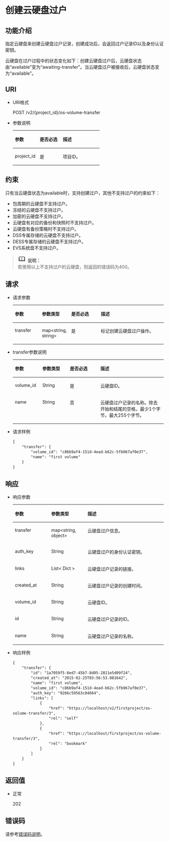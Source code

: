 # 创建云硬盘过户<a name="ZH-CN_TOPIC_0093348348"></a>

## 功能介绍<a name="zh-cn_topic_0092887872_section44805042171914"></a>

指定云硬盘来创建云硬盘过户记录，创建成功后，会返回过户记录ID以及身份认证密钥。

云硬盘在过户过程中的状态变化如下：创建云硬盘过户后，云硬盘状态由“available”变为“awaiting-transfer”。当云硬盘过户被接收后，云硬盘状态变为“available”。

## URI<a name="zh-cn_topic_0092887872_section21748494171940"></a>

-   URI格式

    POST /v2/\{project\_id\}/os-volume-transfer

-   参数说明

    <a name="table5162674110529"></a>
    <table><thead align="left"><tr id="row4741724810529"><th class="cellrowborder" valign="top" width="28.57%" id="mcps1.1.4.1.1"><p id="p1559190910529"><a name="p1559190910529"></a><a name="p1559190910529"></a>参数</p>
    </th>
    <th class="cellrowborder" valign="top" width="26.529999999999998%" id="mcps1.1.4.1.2"><p id="p5498513910529"><a name="p5498513910529"></a><a name="p5498513910529"></a>是否必选</p>
    </th>
    <th class="cellrowborder" valign="top" width="44.9%" id="mcps1.1.4.1.3"><p id="p2461124910529"><a name="p2461124910529"></a><a name="p2461124910529"></a>描述</p>
    </th>
    </tr>
    </thead>
    <tbody><tr id="row4735411910529"><td class="cellrowborder" valign="top" width="28.57%" headers="mcps1.1.4.1.1 "><p id="p1047843010529"><a name="p1047843010529"></a><a name="p1047843010529"></a>project_id</p>
    </td>
    <td class="cellrowborder" valign="top" width="26.529999999999998%" headers="mcps1.1.4.1.2 "><p id="p4344649310529"><a name="p4344649310529"></a><a name="p4344649310529"></a>是</p>
    </td>
    <td class="cellrowborder" valign="top" width="44.9%" headers="mcps1.1.4.1.3 "><p id="p2950506910529"><a name="p2950506910529"></a><a name="p2950506910529"></a>项目ID。</p>
    </td>
    </tr>
    </tbody>
    </table>


## 约束<a name="zh-cn_topic_0092887872_section47607821172029"></a>

只有当云硬盘状态为available时，支持创建过户，其他不支持过户的约束如下：

-   包周期的云硬盘不支持过户。
-   冻结的云硬盘不支持过户。
-   加密的云硬盘不支持过户。
-   云硬盘有对应的备份和快照时不支持过户。
-   云硬盘有备份策略时不支持过户。
-   DSS专属存储的云硬盘不支持过户。
-   DESS专属存储的云硬盘不支持过户。
-   EVS系统盘不支持过户。

>![](public_sys-resources/icon-note.gif) **说明：**   
>若使用以上不支持过户的云硬盘，则返回的错误码为400。  

## 请求<a name="zh-cn_topic_0092887872_section3832507172056"></a>

-   请求参数

    <a name="table42671863"></a>
    <table><thead align="left"><tr id="row12592542"><th class="cellrowborder" valign="top" width="18%" id="mcps1.1.5.1.1"><p id="p13362997"><a name="p13362997"></a><a name="p13362997"></a>参数</p>
    </th>
    <th class="cellrowborder" valign="top" width="18%" id="mcps1.1.5.1.2"><p id="p8661001"><a name="p8661001"></a><a name="p8661001"></a>参数类型</p>
    </th>
    <th class="cellrowborder" valign="top" width="20%" id="mcps1.1.5.1.3"><p id="p30452481"><a name="p30452481"></a><a name="p30452481"></a>是否必选</p>
    </th>
    <th class="cellrowborder" valign="top" width="44%" id="mcps1.1.5.1.4"><p id="p50731910"><a name="p50731910"></a><a name="p50731910"></a>描述</p>
    </th>
    </tr>
    </thead>
    <tbody><tr id="row5187493615377"><td class="cellrowborder" valign="top" width="18%" headers="mcps1.1.5.1.1 "><p id="p4112025815377"><a name="p4112025815377"></a><a name="p4112025815377"></a>transfer</p>
    </td>
    <td class="cellrowborder" valign="top" width="18%" headers="mcps1.1.5.1.2 "><p id="p4240658415377"><a name="p4240658415377"></a><a name="p4240658415377"></a>map&lt;string, string&gt;</p>
    </td>
    <td class="cellrowborder" valign="top" width="20%" headers="mcps1.1.5.1.3 "><p id="p1238131615377"><a name="p1238131615377"></a><a name="p1238131615377"></a>是</p>
    </td>
    <td class="cellrowborder" valign="top" width="44%" headers="mcps1.1.5.1.4 "><p id="p6336250715377"><a name="p6336250715377"></a><a name="p6336250715377"></a>标记创建云硬盘过户操作。</p>
    </td>
    </tr>
    </tbody>
    </table>


-   transfer参数说明

    <a name="zh-cn_topic_0092887872_table881415614117"></a>
    <table><thead align="left"><tr id="zh-cn_topic_0092887872_row168152061012"><th class="cellrowborder" valign="top" width="18.181818181818183%" id="mcps1.1.5.1.1"><p id="zh-cn_topic_0092887872_p17815961816"><a name="zh-cn_topic_0092887872_p17815961816"></a><a name="zh-cn_topic_0092887872_p17815961816"></a>参数</p>
    </th>
    <th class="cellrowborder" valign="top" width="18.181818181818183%" id="mcps1.1.5.1.2"><p id="zh-cn_topic_0092887872_p9815116514"><a name="zh-cn_topic_0092887872_p9815116514"></a><a name="zh-cn_topic_0092887872_p9815116514"></a>参数类型</p>
    </th>
    <th class="cellrowborder" valign="top" width="20.202020202020204%" id="mcps1.1.5.1.3"><p id="zh-cn_topic_0092887872_p11815176017"><a name="zh-cn_topic_0092887872_p11815176017"></a><a name="zh-cn_topic_0092887872_p11815176017"></a>是否必选</p>
    </th>
    <th class="cellrowborder" valign="top" width="43.43434343434344%" id="mcps1.1.5.1.4"><p id="zh-cn_topic_0092887872_p881596417"><a name="zh-cn_topic_0092887872_p881596417"></a><a name="zh-cn_topic_0092887872_p881596417"></a>描述</p>
    </th>
    </tr>
    </thead>
    <tbody><tr id="zh-cn_topic_0092887872_row6815269119"><td class="cellrowborder" valign="top" width="18.181818181818183%" headers="mcps1.1.5.1.1 "><p id="zh-cn_topic_0092887872_p15774191420418"><a name="zh-cn_topic_0092887872_p15774191420418"></a><a name="zh-cn_topic_0092887872_p15774191420418"></a>volume_id</p>
    </td>
    <td class="cellrowborder" valign="top" width="18.181818181818183%" headers="mcps1.1.5.1.2 "><p id="zh-cn_topic_0092887872_p11815126917"><a name="zh-cn_topic_0092887872_p11815126917"></a><a name="zh-cn_topic_0092887872_p11815126917"></a>String</p>
    </td>
    <td class="cellrowborder" valign="top" width="20.202020202020204%" headers="mcps1.1.5.1.3 "><p id="zh-cn_topic_0092887872_p178154611118"><a name="zh-cn_topic_0092887872_p178154611118"></a><a name="zh-cn_topic_0092887872_p178154611118"></a>是</p>
    </td>
    <td class="cellrowborder" valign="top" width="43.43434343434344%" headers="mcps1.1.5.1.4 "><p id="zh-cn_topic_0092887872_p88151664117"><a name="zh-cn_topic_0092887872_p88151664117"></a><a name="zh-cn_topic_0092887872_p88151664117"></a>云硬盘ID。</p>
    </td>
    </tr>
    <tr id="zh-cn_topic_0092887872_row48151561014"><td class="cellrowborder" valign="top" width="18.181818181818183%" headers="mcps1.1.5.1.1 "><p id="zh-cn_topic_0092887872_p1781517616118"><a name="zh-cn_topic_0092887872_p1781517616118"></a><a name="zh-cn_topic_0092887872_p1781517616118"></a>name</p>
    </td>
    <td class="cellrowborder" valign="top" width="18.181818181818183%" headers="mcps1.1.5.1.2 "><p id="zh-cn_topic_0092887872_p10815136119"><a name="zh-cn_topic_0092887872_p10815136119"></a><a name="zh-cn_topic_0092887872_p10815136119"></a>String</p>
    </td>
    <td class="cellrowborder" valign="top" width="20.202020202020204%" headers="mcps1.1.5.1.3 "><p id="zh-cn_topic_0092887872_p98151467115"><a name="zh-cn_topic_0092887872_p98151467115"></a><a name="zh-cn_topic_0092887872_p98151467115"></a>否</p>
    </td>
    <td class="cellrowborder" valign="top" width="43.43434343434344%" headers="mcps1.1.5.1.4 "><p id="zh-cn_topic_0092887872_p17815196917"><a name="zh-cn_topic_0092887872_p17815196917"></a><a name="zh-cn_topic_0092887872_p17815196917"></a>云硬盘过户记录的名称。除去开始和结尾的空格，最少1个字节，最大255个字节。</p>
    </td>
    </tr>
    </tbody>
    </table>

-   请求样例

    ```
    {
        "transfer": {
            "volume_id": "c86b9af4-151d-4ead-b62c-5fb967af0e37", 
            "name": "first volume"
        }
    }
    ```


## 响应<a name="zh-cn_topic_0092887872_section23586530172122"></a>

-   响应参数

    <a name="zh-cn_topic_0092887872_table6685576181553"></a>
    <table><thead align="left"><tr id="zh-cn_topic_0092887872_row1296752181553"><th class="cellrowborder" valign="top" width="24.05%" id="mcps1.1.4.1.1"><p id="zh-cn_topic_0092887872_p37928058181553"><a name="zh-cn_topic_0092887872_p37928058181553"></a><a name="zh-cn_topic_0092887872_p37928058181553"></a>参数</p>
    </th>
    <th class="cellrowborder" valign="top" width="24.05%" id="mcps1.1.4.1.2"><p id="zh-cn_topic_0092887872_p52273840181553"><a name="zh-cn_topic_0092887872_p52273840181553"></a><a name="zh-cn_topic_0092887872_p52273840181553"></a>参数类型</p>
    </th>
    <th class="cellrowborder" valign="top" width="51.9%" id="mcps1.1.4.1.3"><p id="zh-cn_topic_0092887872_p42375363181553"><a name="zh-cn_topic_0092887872_p42375363181553"></a><a name="zh-cn_topic_0092887872_p42375363181553"></a>描述</p>
    </th>
    </tr>
    </thead>
    <tbody><tr id="row126419542911"><td class="cellrowborder" valign="top" width="24.05%" headers="mcps1.1.4.1.1 "><p id="p626410513299"><a name="p626410513299"></a><a name="p626410513299"></a>transfer</p>
    </td>
    <td class="cellrowborder" valign="top" width="24.05%" headers="mcps1.1.4.1.2 "><p id="p22640519296"><a name="p22640519296"></a><a name="p22640519296"></a>map&lt;string, object&gt;</p>
    </td>
    <td class="cellrowborder" valign="top" width="51.9%" headers="mcps1.1.4.1.3 "><p id="p42648512295"><a name="p42648512295"></a><a name="p42648512295"></a>云硬盘过户信息。</p>
    </td>
    </tr>
    <tr id="zh-cn_topic_0092887872_row45833953181553"><td class="cellrowborder" valign="top" width="24.05%" headers="mcps1.1.4.1.1 "><p id="zh-cn_topic_0092887872_p21562735181553"><a name="zh-cn_topic_0092887872_p21562735181553"></a><a name="zh-cn_topic_0092887872_p21562735181553"></a>auth_key</p>
    </td>
    <td class="cellrowborder" valign="top" width="24.05%" headers="mcps1.1.4.1.2 "><p id="zh-cn_topic_0092887872_p1751085181553"><a name="zh-cn_topic_0092887872_p1751085181553"></a><a name="zh-cn_topic_0092887872_p1751085181553"></a>String</p>
    </td>
    <td class="cellrowborder" valign="top" width="51.9%" headers="mcps1.1.4.1.3 "><p id="zh-cn_topic_0092887872_p13253466181553"><a name="zh-cn_topic_0092887872_p13253466181553"></a><a name="zh-cn_topic_0092887872_p13253466181553"></a>云硬盘过户的身份认证密钥。</p>
    </td>
    </tr>
    <tr id="zh-cn_topic_0092887872_row12974480107"><td class="cellrowborder" valign="top" width="24.05%" headers="mcps1.1.4.1.1 "><p id="zh-cn_topic_0092887872_p1097410819109"><a name="zh-cn_topic_0092887872_p1097410819109"></a><a name="zh-cn_topic_0092887872_p1097410819109"></a>links</p>
    </td>
    <td class="cellrowborder" valign="top" width="24.05%" headers="mcps1.1.4.1.2 "><p id="zh-cn_topic_0092887872_p797448121011"><a name="zh-cn_topic_0092887872_p797448121011"></a><a name="zh-cn_topic_0092887872_p797448121011"></a>List&lt; Dict &gt;</p>
    </td>
    <td class="cellrowborder" valign="top" width="51.9%" headers="mcps1.1.4.1.3 "><p id="zh-cn_topic_0092887872_p17974484101"><a name="zh-cn_topic_0092887872_p17974484101"></a><a name="zh-cn_topic_0092887872_p17974484101"></a>云硬盘过户记录的链接。</p>
    </td>
    </tr>
    <tr id="zh-cn_topic_0092887872_row862121220101"><td class="cellrowborder" valign="top" width="24.05%" headers="mcps1.1.4.1.1 "><p id="zh-cn_topic_0092887872_p1762112141010"><a name="zh-cn_topic_0092887872_p1762112141010"></a><a name="zh-cn_topic_0092887872_p1762112141010"></a>created_at</p>
    </td>
    <td class="cellrowborder" valign="top" width="24.05%" headers="mcps1.1.4.1.2 "><p id="zh-cn_topic_0092887872_p4623123109"><a name="zh-cn_topic_0092887872_p4623123109"></a><a name="zh-cn_topic_0092887872_p4623123109"></a>String</p>
    </td>
    <td class="cellrowborder" valign="top" width="51.9%" headers="mcps1.1.4.1.3 "><p id="zh-cn_topic_0092887872_p186221213104"><a name="zh-cn_topic_0092887872_p186221213104"></a><a name="zh-cn_topic_0092887872_p186221213104"></a>云硬盘过户记录的创建时间。</p>
    </td>
    </tr>
    <tr id="zh-cn_topic_0092887872_row569771417102"><td class="cellrowborder" valign="top" width="24.05%" headers="mcps1.1.4.1.1 "><p id="zh-cn_topic_0092887872_p369761461010"><a name="zh-cn_topic_0092887872_p369761461010"></a><a name="zh-cn_topic_0092887872_p369761461010"></a>volume_id</p>
    </td>
    <td class="cellrowborder" valign="top" width="24.05%" headers="mcps1.1.4.1.2 "><p id="zh-cn_topic_0092887872_p769712143104"><a name="zh-cn_topic_0092887872_p769712143104"></a><a name="zh-cn_topic_0092887872_p769712143104"></a>String</p>
    </td>
    <td class="cellrowborder" valign="top" width="51.9%" headers="mcps1.1.4.1.3 "><p id="zh-cn_topic_0092887872_p56979145107"><a name="zh-cn_topic_0092887872_p56979145107"></a><a name="zh-cn_topic_0092887872_p56979145107"></a>云硬盘ID。</p>
    </td>
    </tr>
    <tr id="zh-cn_topic_0092887872_row2457217151019"><td class="cellrowborder" valign="top" width="24.05%" headers="mcps1.1.4.1.1 "><p id="zh-cn_topic_0092887872_p94571174106"><a name="zh-cn_topic_0092887872_p94571174106"></a><a name="zh-cn_topic_0092887872_p94571174106"></a>id</p>
    </td>
    <td class="cellrowborder" valign="top" width="24.05%" headers="mcps1.1.4.1.2 "><p id="zh-cn_topic_0092887872_p174577172105"><a name="zh-cn_topic_0092887872_p174577172105"></a><a name="zh-cn_topic_0092887872_p174577172105"></a>String</p>
    </td>
    <td class="cellrowborder" valign="top" width="51.9%" headers="mcps1.1.4.1.3 "><p id="zh-cn_topic_0092887872_p18457171718107"><a name="zh-cn_topic_0092887872_p18457171718107"></a><a name="zh-cn_topic_0092887872_p18457171718107"></a>云硬盘过户记录的ID。</p>
    </td>
    </tr>
    <tr id="zh-cn_topic_0092887872_row527752431012"><td class="cellrowborder" valign="top" width="24.05%" headers="mcps1.1.4.1.1 "><p id="zh-cn_topic_0092887872_p10277112415105"><a name="zh-cn_topic_0092887872_p10277112415105"></a><a name="zh-cn_topic_0092887872_p10277112415105"></a>name</p>
    </td>
    <td class="cellrowborder" valign="top" width="24.05%" headers="mcps1.1.4.1.2 "><p id="zh-cn_topic_0092887872_p4277132441017"><a name="zh-cn_topic_0092887872_p4277132441017"></a><a name="zh-cn_topic_0092887872_p4277132441017"></a>String</p>
    </td>
    <td class="cellrowborder" valign="top" width="51.9%" headers="mcps1.1.4.1.3 "><p id="zh-cn_topic_0092887872_p827720241108"><a name="zh-cn_topic_0092887872_p827720241108"></a><a name="zh-cn_topic_0092887872_p827720241108"></a>云硬盘过户记录的名称。</p>
    </td>
    </tr>
    </tbody>
    </table>

-   响应样例

    ```
    {
        "transfer": {
            "id": "1a7059f5-8ed7-45b7-8d05-2811e5d09f24", 
            "created_at": "2015-02-25T03:56:53.081642", 
            "name": "first volume", 
            "volume_id": "c86b9af4-151d-4ead-b62c-5fb967af0e37", 
            "auth_key": "9266c59563c84664", 
            "links": [
                {
                    "href": "https://localhost/v2/firstproject/os-volume-transfer/3", 
                    "rel": "self"
                }, 
                {
                    "href": "https://localhost/firstproject/os-volume-transfer/3", 
                    "rel": "bookmark"
                }
            ]
        }
    }
    ```


## 返回值<a name="zh-cn_topic_0092887872_section10353980172239"></a>

-   正常

    202


## 错误码<a name="section431317151242"></a>

请参考[错误码说明](错误码说明.md)。


